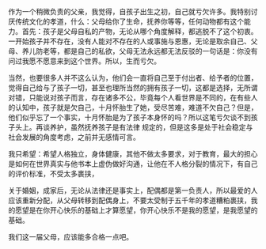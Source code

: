 作为一个稍微负责的父亲，我觉得，自孩子出生之初，自己就亏欠许多。我特别讨厌传统文化的孝道，什么：父母给你了生命，抚养你等等，任何动物都有这个能力。首先：孩子是父母自私的产物，无论从哪个角度解释，都逃脱不了这个初衷。一开始孩子并不存在，没有人能对不存在的人或事施与恩惠，无论是取余自己、父母、养儿防老等，都是自己的私欲，父母无法永远都无法反驳的一句话是：你没有问过我愿不愿意来到这个世界。所以，生而亏欠。

当然，也要很多人并不这么认为，他们会一直将自己至于付出者、给予者的位置，觉得自己给与了孩子一切，甚至也理所当然的拥有孩子一切，这都是选择，无所谓对错，只能说对孩子而言，存在诸多不公，毕竟每个人看世界是不同的，在有些人的认知中，孩子就是欠自己，十月怀胎生了她，受尽苦难，难道不欠自己？但是，他们似乎忘了一个事实，十月怀胎是为了孩子本身怀的吗？所以这笔亏欠谈不到孩子头上。再谈养护，虽然抚养孩子是有法律 规定的，但是这多是处于社会稳定与社会发展的角度考虑，之前并无感情可言。


我只希望：希望人格独立，身体健康，其他不做太多要求，对于教育，最大的担心是如何在世界真实与他书本上虚伪做好沟通，让他在不人格分裂的情况下，有自己的评价标准，不受太多裹挟，

关于婚姻，成家后，无论从法律还是事实上，配偶都是第一负责人，所以最爱的人应该重新分配，从父母转移到配偶身上，不要太受制于五千年的孝道糟粕裹挟，我的愿望是在你开心快乐的基础上才算愿望，你开心快乐不是我的愿望，是我愿望的基础。

我们这一届父母，应该能多合格一点吧。